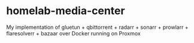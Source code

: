 # homelab-media-center
My implementation of gluetun + qbittorrent + radarr + sonarr + prowlarr + flaresolverr + bazaar over Docker running on Proxmox
